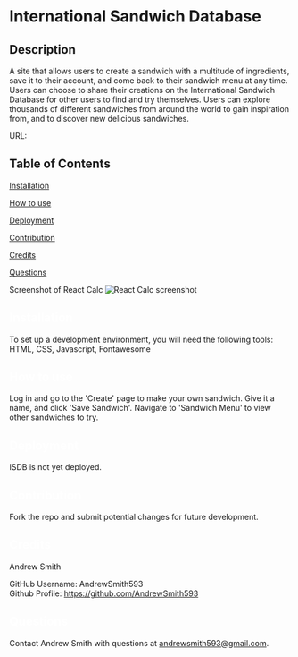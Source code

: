 # International Sandwich Database

  ## Description
  A site that allows users to create a sandwich with a multitude of ingredients, save it to their account, and come back to their sandwich menu at any time. Users can choose to share their creations on the International Sandwich Database for other users to find and try themselves. Users can explore thousands of different sandwiches from around the world to gain inspiration from, and to discover new delicious sandwiches.
  

  URL: 
  
  
  ## Table of Contents

  <a href='#Installation'>Installation</a>

  <a href='#How to use'>How to use</a>
  
  <a href='#Deployment'>Deployment</a>
  
  <a href='#Contribution'>Contribution</a>

  <a href='#Credits'>Credits</a>

  <a href='#Questions'>Questions</a>
  
  Screenshot of React Calc
  ![React Calc screenshot](./img/calcpic.png?)


  ## <a id='Installation' style='color:white;'>Installation</a>
  To set up a development environment, you will need the following tools: HTML, CSS, Javascript, Fontawesome

  ## <a id='How to use' style='color:white;'>How to use</a>
Log in and go to the 'Create' page to make your own sandwich. Give it a name, and click 'Save Sandwich'. Navigate to 'Sandwich Menu' to view other sandwiches to try.  
  ## <a id='Deployment' style='color:white;'>Deployment</a>
ISDB is not yet deployed.

  ## <a id='Contribution' style='color:white;'>Contribution</a>
  Fork the repo and submit potential changes for future development.
  
  ## <a id='Credits' style='color:white;'>Credits</a>
  Andrew Smith

  GitHub Username: AndrewSmith593 <br>Github Profile: <a href='https://github.com/AndrewSmith593'>https://github.com/AndrewSmith593</a>

  
  ## <a id='Questions' style='color:white;'>Questions</a>
  Contact Andrew Smith with questions at andrewsmith593@gmail.com.


  <!-- Email: andrewsmith593@gmail.com -->

